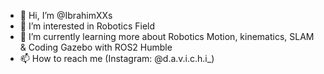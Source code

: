 - 👋 Hi, I’m @IbrahimXXs
- 👀 I’m interested in Robotics Field
- 🌱 I’m currently learning more about Robotics Motion, kinematics, SLAM & Coding Gazebo with ROS2 Humble
- 📫 How to reach me (Instagram: @d.a.v.i.c.h.i_)

<!---
IbrahimXXs/IbrahimXXs is a ✨ special ✨ repository because its `README.md` (this file) appears on your GitHub profile.
You can click the Preview link to take a look at your changes.
--->
